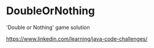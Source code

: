 # DoubleOrNothing
'Double or Nothing' game solution

https://www.linkedin.com/learning/java-code-challenges/
